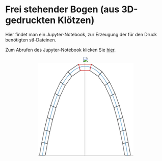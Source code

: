 # Frei stehender Bogen (aus 3D-gedruckten Klötzen)

Hier findet man ein Jupyter-Notebook, zur Erzeugung der für den Druck benötigten stl-Dateinen.

Zum Abrufen des Jupyter-Notebook klicken Sie  [hier](https://andreas-di.github.io/jupyter/lab/index.html).

<center>
<img width=400 src="content/bilder/drei_boegen.png"/>
</center>

<center>
<img width=300 src="content/bilder/plot_bogen_oberstes_stueck.png"/>
</center>
